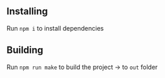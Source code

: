 ## Installing
Run `npm i` to install dependencies

## Building
Run `npm run make` to build the project
-> to `out` folder